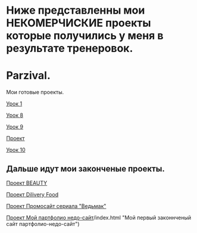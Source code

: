 # Ниже представленны мои НЕКОМЕРЧИСКИЕ проекты которые получились у меня в результате тренеровок.


# Parzival.


Мои готовые проекты.


[Урок 1](https://parscifal.github.io/MyProject/dz1/index.html "Первый урок по Сбрасыванию стилей")


[Урок 8](https://parscifal.github.io/MyProject/dz8/index.html "Результат моего первого использвания Bootstrap 4")


[Урок 9](https://parscifal.github.io/MyProject/dz1/index.html "Первый свёрстанный учебный сайт")


[Проект](https://parscifal.github.io/MyProject/Project/index.html "Дз по препроцессорма less")


[Урок 10](https://parscifal.github.io/MyProject/Completed%20projects%20p.2/traing/index.html "Перовое дз из макета в psd")


## Дальше идут мои законченые проекты.


[Проект BEAUTY ](https://parscifal.github.io/MyProject/Completed%20projects%20p.1/Cresla(traing%20verstka)/src/index.html "Проект по макету Beauty")


[Проект Dilivery Food](https://parscifal.github.io/MyProject/Completed%20projects%20p.1/DiliveryFood/index.html "Проект Dilivery Food")


[Проект Промосайт сериала "Ведьмак"](https://parscifal.github.io/MyProject/Completed%20projects%20p.2/The%20Witcher/index.html "Проект является сайтом к сериалу Ведьмак")


[Проект Мой партфолио недо-сайт](https://parscifal.github.io/MyProject/Completed%20projects%20p.2/%D0%97%D0%B0%D0%BA%D0%BE%D0%BD%D1%87%D0%B5%D0%BD%D0%BD%D0%BE%D0%BC%D0%BE%D0%B9%20%D0%BF%D0%B5%D1%80%D0%B2%D1%8B%D0%B9%20%D1%81%D0%B0%D0%B9%D1%82)/index.html "Мой первый законнченый сайт партфолио-недо-сайт")
